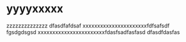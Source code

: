 # yyyyxxxxx
zzzzzzzzzzzzzz
dfasdfafdsaf
xxxxxxxxxxxxxxxxxxxxxxfdfsafsdf
fgsdgdsgsd
xxxxxxxxxxxxxxxxxxxxxxxfdasfsadfasfasd
dfasdfdasfas
